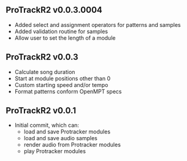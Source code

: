 ProTrackR2 v0.0.3.0004
-------------

  * Added select and assignment operators
    for patterns and samples
  * Added validation routine for samples
  * Allow user to set the length of a module

ProTrackR2 v0.0.3
-------------

  * Calculate song duration
  * Start at module positions other than 0
  * Custom starting speed and/or tempo
  * Format patterns conform OpenMPT specs

ProTrackR2 v0.0.1
-------------

  * Initial commit, which can:
    * load and save Protracker modules
    * load and save audio samples
    * render audio from Protracker modules
    * play Protracker modules